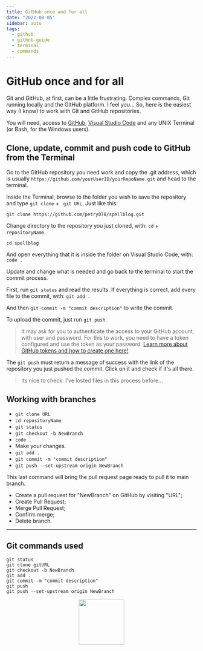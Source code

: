 ```yaml
---
title: GitHub once and for all
date: "2022-08-05"
sidebar: auto
tags:
  - github
  - github-guide
  - terminal
  - commands
---
```


# GitHub once and for all

Git and GitHub, at first, can be a little frustrating. Complex commands, Git running locally and the GitHub platform. I feel you... So, here is the easiest way (I know) to work with Git and GitHub repositories. 

You will need, access to [GitHub](https://github.com/), [Visual Studio Code](https://code.visualstudio.com/) and any UNIX Terminal (or Bash, for the Windows users).

## Clone, update, commit and push code to GitHub from the Terminal

Go to the GitHub repository you need work and copy the .git address, which is usually `https://github.com/yourUserID/yourRepoName.git` and head to the terminal.

Inside the Terminal, browse to the folder you wish to save the repository and type `git clone` + `.git URL`. Just like this:

`git clone https://github.com/petry078/spellblog.git`

Change directory to the repository you just cloned, with: `cd` + `repositoryName`.

`cd spellblog`

And open everything that it is inside the folder on Visual Studio Code, with: `code .`

Update and change what is needed and go back to the terminal to start the commit process.

First, run `git status` and read the results. If everything is correct, add every file to the commit, with: `git add .`

And then `git commit -m "commit description"` to write the commit.

To upload the commit, just run `git push`.

> It may ask for you to authenticate the access to your GitHub account, with user and password. For this to work, you need to have a token configured and use the token as your password. [Learn more about GitHub tokens and how to create one here!](https://docs.github.com/en/authentication/keeping-your-account-and-data-secure/creating-a-personal-access-token)

The `git push` must return a message of success with the link of the repository you just pushed the commit. Click on it and check if it's all there.

> Its nice to check. I've losted files in this process before...

## Working with branches

* `git clone URL`
* `cd repositoryName`
* `git status`
* `git checkout -b NewBranch`
* `code .`
* Make your changes.
* `git add .`
* `git commit -m "commit description"`
* `git push --set-upstream origin NewBranch`

This last command will bring the pull request page ready to pull it to main branch.

* Create a pull request for "NewBranch" on GitHub by visiting "URL";
* Create Pull Request;
* Merge Pull Request;
* Confirm merge;
* Delete branch.

---

## Git commands used

```git
git status
git clone gitURL
git checkout -b NewBranch
git add .
git commit -m "commit description"
git push
git push --set-upstream origin NewBranch
```

<div class="wisdom">
<img class="wisdony" src="https://upload.wikimedia.org/wikipedia/commons/8/84/Cups10.jpg" alt="">
</div>

<style>
  .wisdom {
    display: flex;
    justify-content: center;
  }

  .wisdony {
  height: 120px;
  }
</style>
